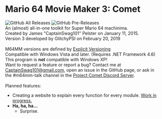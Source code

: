 # Mario 64 Movie Maker 3: Comet<br>
![GitHub All Releases](https://img.shields.io/github/downloads/projectcomet64/M64MM/total?color=366fff&label=total%20downloads&logo=data%3Aimage%2Fpng%3Bbase64%2CiVBORw0KGgoAAAANSUhEUgAAADwAAAArCAYAAAAkL%2BtRAAAAAXNSR0IArs4c6QAAAARnQU1BAACxjwv8YQUAAAAJcEhZcwAAL%2F8AAC%2F%2FAZdhCLIAAAQhSURBVGhDzZpHaBVBHIfzYidY0KAgRgU7NrBEsGBsEQMqKkYURQRBhIiCkIMHPXrQo1guQVBUYkg8qCBoRMSKDRFFxR6xYtcEYhK%2F3%2By8WKIx781udj74mJ3Jvt35Z2bLzGwiIwIaGhrakgzHcTgSB2EO9sQu2AFFDX7El%2FgU7%2BJNvIQPEolEA6mfEGQPXIXl%2BA5deYJ7MB%2F1D4wfKpLA6XgYazAqnuEWVA9xIq0uzYmVTMKFmIXP8DV%2BxXrsiNnYF9W1x2JXdEXH34lb6e7vTUmKpBtwJkk7HIYjsB92t2XV%2BAYf4A18jG0wFxfhcnRtqbdYjHsjvc4JtD0uQnXh99gSHuMOnIA6Rkdcg%2BqmrhxF527eBA7aATdgFbpwEQtQx8zC7fgdXXiKehq4w4HkDLyPYXIcdRno%2BDPxjQod%2BIIFptLpwgHa4FaswyjQJTHfnmsIquu7oKfEPFP5VOGHus4qdJSI0T9Tl4rOOQBfoAvVONWG0TL4gW5M6nKtyUbUuXVjU6VdeIsDbDjNw46yRL9qZdTShbYO602JG9dQ7wLNw06rze7x8BkHo%2B4d51TgyDYb1t9hhxz8ZHaNj7OYiera9SpwoBbH2%2FCawh8PmN3iR29iqo9eKly5gHor%2FB0Kh6PrC0BY3MO2OMvk3FlswzQko1%2BHet%2F1AY2d9RJxCjUocWUzQTe2sq4X3c2WBFlvWMmgQKOuI0HWCQ1u5gSbQQvrQd3N5Pxhtm2Ik0HWmSKbmoDzgk2v0Bhbd9jLGMbwT%2FcDjc1NwGO04SGq1yvU2NcV3Z%2FMZauAB2rDQwbawX1VkHVmIa1sAu4V5L0jWa93Nm0OzXyewYN4CM%2FhN%2FwVXSI9FXAnk%2FWPZL1qbfonKleAMzCb3pCHy3ApTlYZqhtfRaFuPU0BfzdZ%2F6iz6d8GAcdwpA2wEpvEQFk1lrKpubS1qAnAKQo4rdm%2FViDZldVSSdR1V%2BBcgtGk%2FX9hv3rczaZavY8C1oy%2Fj2iuSt3QTAXBbcyl8vsx5UcVv9EMapECvmVK%2FEP10kC%2BM57GSVT6Hmna8PsqBXw%2ByHqFWvAC6i1Qr5cFVPYDqTMK%2BATqvdUntKD2HHXjKiRYLbqFggLWiETPLZ%2FQs1RoZeFfj6W0yOSASneZnB%2BoNRWoucMGReGhFhZleD%2FYjJ0SAtV6cSQ0LqbxCFhAUh7kYkM3pqEErEFDJCRbWFRY46Q4ymCbQCtno%2BuSR7qUYiSfYDQLJx2NLV0KDYtLqEF%2FPHDyidhaQV%2FBHvbU8UElRuEj1ShCtIYVxqcQ4UBl9GVOmWoWMlra3IS%2BTA3%2FhErJeXgHXdHyyTHUtyF%2BQyW1GlCIlZjqKoUWyvZhLtojxkPKjwFb4d6Yj%2Fp0SRPd%2FVFf8egDMr0a6hOmh3gdNdd0mufrF9KYycj4AZ%2BaSGIEgOjGAAAAAElFTkSuQmCC&style=flat-square) ![GitHub Pre-Releases](https://img.shields.io/github/downloads-pre/projectcomet64/M64MM/latest/total?color=366fff&label=total%20downloads%20%40%20latest&logo=data%3Aimage%2Fpng%3Bbase64%2CiVBORw0KGgoAAAANSUhEUgAAADwAAAArCAYAAAAkL%2BtRAAAAAXNSR0IArs4c6QAAAARnQU1BAACxjwv8YQUAAAAJcEhZcwAAL%2F8AAC%2F%2FAZdhCLIAAAQhSURBVGhDzZpHaBVBHIfzYidY0KAgRgU7NrBEsGBsEQMqKkYURQRBhIiCkIMHPXrQo1guQVBUYkg8qCBoRMSKDRFFxR6xYtcEYhK%2F3%2By8WKIx781udj74mJ3Jvt35Z2bLzGwiIwIaGhrakgzHcTgSB2EO9sQu2AFFDX7El%2FgU7%2BJNvIQPEolEA6mfEGQPXIXl%2BA5deYJ7MB%2F1D4wfKpLA6XgYazAqnuEWVA9xIq0uzYmVTMKFmIXP8DV%2BxXrsiNnYF9W1x2JXdEXH34lb6e7vTUmKpBtwJkk7HIYjsB92t2XV%2BAYf4A18jG0wFxfhcnRtqbdYjHsjvc4JtD0uQnXh99gSHuMOnIA6Rkdcg%2BqmrhxF527eBA7aATdgFbpwEQtQx8zC7fgdXXiKehq4w4HkDLyPYXIcdRno%2BDPxjQod%2BIIFptLpwgHa4FaswyjQJTHfnmsIquu7oKfEPFP5VOGHus4qdJSI0T9Tl4rOOQBfoAvVONWG0TL4gW5M6nKtyUbUuXVjU6VdeIsDbDjNw46yRL9qZdTShbYO602JG9dQ7wLNw06rze7x8BkHo%2B4d51TgyDYb1t9hhxz8ZHaNj7OYiera9SpwoBbH2%2FCawh8PmN3iR29iqo9eKly5gHor%2FB0Kh6PrC0BY3MO2OMvk3FlswzQko1%2BHet%2F1AY2d9RJxCjUocWUzQTe2sq4X3c2WBFlvWMmgQKOuI0HWCQ1u5gSbQQvrQd3N5Pxhtm2Ik0HWmSKbmoDzgk2v0Bhbd9jLGMbwT%2FcDjc1NwGO04SGq1yvU2NcV3Z%2FMZauAB2rDQwbawX1VkHVmIa1sAu4V5L0jWa93Nm0OzXyewYN4CM%2FhN%2FwVXSI9FXAnk%2FWPZL1qbfonKleAMzCb3pCHy3ApTlYZqhtfRaFuPU0BfzdZ%2F6iz6d8GAcdwpA2wEpvEQFk1lrKpubS1qAnAKQo4rdm%2FViDZldVSSdR1V%2BBcgtGk%2FX9hv3rczaZavY8C1oy%2Fj2iuSt3QTAXBbcyl8vsx5UcVv9EMapECvmVK%2FEP10kC%2BM57GSVT6Hmna8PsqBXw%2ByHqFWvAC6i1Qr5cFVPYDqTMK%2BATqvdUntKD2HHXjKiRYLbqFggLWiETPLZ%2FQs1RoZeFfj6W0yOSASneZnB%2BoNRWoucMGReGhFhZleD%2FYjJ0SAtV6cSQ0LqbxCFhAUh7kYkM3pqEErEFDJCRbWFRY46Q4ymCbQCtno%2BuSR7qUYiSfYDQLJx2NLV0KDYtLqEF%2FPHDyidhaQV%2FBHvbU8UElRuEj1ShCtIYVxqcQ4UBl9GVOmWoWMlra3IS%2BTA3%2FhErJeXgHXdHyyTHUtyF%2BQyW1GlCIlZjqKoUWyvZhLtojxkPKjwFb4d6Yj%2Fp0SRPd%2FVFf8egDMr0a6hOmh3gdNdd0mufrF9KYycj4AZ%2BaSGIEgOjGAAAAAElFTkSuQmCC&style=flat-square)<br>
An (almost) all-in-one toolkit for Super Mario 64 machinima.<br>
Created by James "CaptainSwag101" Pelster on January 11, 2015.<br>
Version 3 developed by GlitchyPSI on February 20, 2019<br><br>
M64MM versions are defined by [Explicit Versioning](https://github.com/exadra37-versioning/explicit-versioning)<br>
Compatible with Windows Vista and later. (Requires .NET Framework 4.6)<br>
This program is <b>not</b> compatible with Windows XP!<br>
Want to request a feature or report a bug? Contact me at <a href="mailto://captainswag101@gmail.com">CaptainSwag101@gmail.com</a>, open an issue in the GitHub page, or ask in the #m64mm-talk channel in the [Project Comet Discord Server](http://comet.glitchypsi.xyz).<br>
<br>
Planned features:
* Creating a website to explain every function for every module. [Work in progress.](http://github.com/GlitchyPSIX/m64mm-docs)
* **Ha, ha, ha...**
  * Surprise.